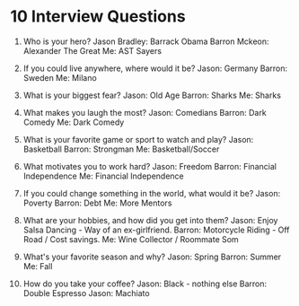# 10 Interview Questions

1. Who is your hero?
Jason Bradley: Barrack Obama
Barron Mckeon: Alexander The Great
Me: AST Sayers

1. If you could live anywhere, where would it be?
Jason: Germany
Barron: Sweden
Me: Milano

2. What is your biggest fear?
Jason: Old Age
Barron: Sharks
Me: Sharks

3. What makes you laugh the most?
Jason: Comedians
Barron: Dark Comedy 
Me: Dark Comedy

4. What is your favorite game or sport to watch and play?
Jason: Basketball
Barron: Strongman
Me: Basketball/Soccer

5. What motivates you to work hard?
Jason: Freedom
Barron: Financial Independence
Me: Financial Independence

6. If you could change something in the world, what would it be? 
Jason: Poverty
Barron: Debt
Me: More Mentors

7.  What are your hobbies, and how did you get into them?
Jason: Enjoy Salsa Dancing - Way of an ex-girlfriend.
Barron: Motorcycle Riding - Off Road / Cost savings.
Me: Wine Collector / Roommate Som 

8. What's your favorite season and why?
Jason: Spring
Barron: Summer
Me: Fall

9.  How do you take your coffee?
Jason: Black - nothing else
Barron: Double Espresso 
Jason: Machiato

